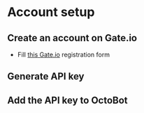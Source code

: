 # Account setup

## Create an account on Gate.io

- Fill [this Gate.io](https://www.gate.io/signup/6206289) registration form

## Generate API key

## Add the API key to OctoBot